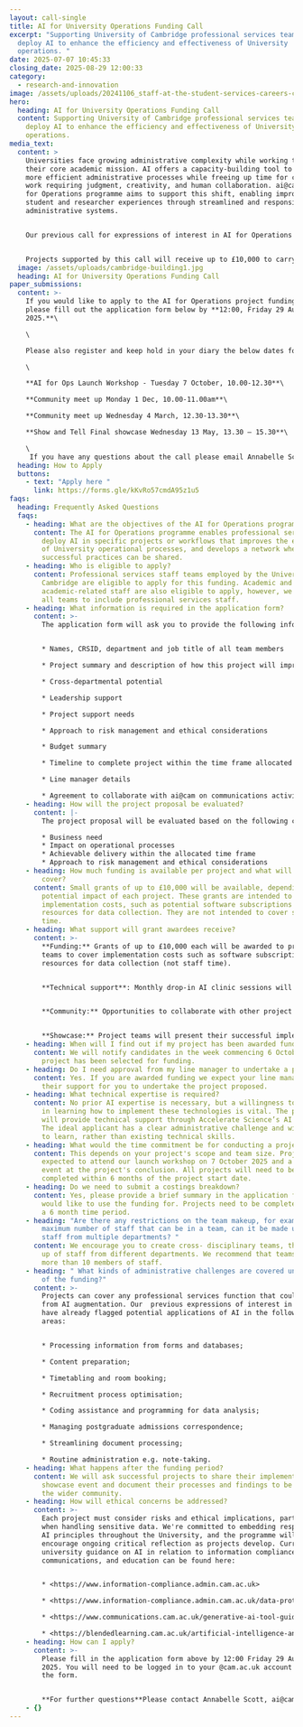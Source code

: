 ```yaml
---
layout: call-single
title: AI for University Operations Funding Call
excerpt: "Supporting University of Cambridge professional services teams to
  deploy AI to enhance the efficiency and effectiveness of University
  operations. "
date: 2025-07-07 10:45:33
closing_date: 2025-08-29 12:00:33
category:
  - research-and-innovation
image: /assets/uploads/20241106_staff-at-the-student-services-careers-centre_0175.jpg
hero:
  heading: AI for University Operations Funding Call
  content: Supporting University of Cambridge professional services teams to
    deploy AI to enhance the efficiency and effectiveness of University
    operations.
media_text:
  content: >
    Universities face growing administrative complexity while working to support
    their core academic mission. AI offers a capacity-building tool to support
    more efficient administrative processes while freeing up time for complex
    work requiring judgment, creativity, and human collaboration. ai@cam’s AI
    for Operations programme aims to support this shift, enabling improved
    student and researcher experiences through streamlined and responsive
    administrative systems.


    Our previous call for expressions of interest in AI for Operations showed there is huge interest from professional services staff in experimenting with AI across diverse applications - from communications teams using AI for content generation to finance departments exploring contract analysis. Many staff want to upskill in this area, but lack the resources to identify and implement AI tools that could benefit their work. In response, ai@cam is launching the AI for Operations project funding call. This initiative will provide funding and technical support for administrative teams ready to deploy AI solutions that address real operational challenges.


    Projects supported by this call will receive up to £10,000 to carry out 6 month project sprints, during which time teams will have access to technical support via an AI Clinic, and community engagement activities to develop shared case studies and best practices. Showcase events will share project outcomes with the wider community.
  image: /assets/uploads/cambridge-building1.jpg
  heading: AI for University Operations Funding Call
paper_submissions:
  content: >-
    If you would like to apply to the AI for Operations project funding call
    please fill out the application form below by **12:00, Friday 29 August
    2025.**\

    \

    Please also register and keep hold in your diary the below dates for upcoming AI for Ops community meet ups. You can find these events listed on our Events page. \

    \

    **AI for Ops Launch Workshop - Tuesday 7 October, 10.00-12.30**\

    **Community meet up Monday 1 Dec, 10.00-11.00am**\

    **Community meet up Wednesday 4 March, 12.30-13.30**\

    **Show and Tell Final showcase Wednesday 13 May, 13.30 – 15.30**\

    \
     If you have any questions about the call please email Annabelle Scott (as599@cam.ac.uk)
  heading: How to Apply
  buttons:
    - text: "Apply here "
      link: https://forms.gle/kKvRo57cmdA95z1u5
faqs:
  heading: Frequently Asked Questions
  faqs:
    - heading: What are the objectives of the AI for Operations programme?
      content: The AI for Operations programme enables professional services teams to
        deploy AI in specific projects or workflows that improves the efficiency
        of University operational processes, and develops a network where
        successful practices can be shared.
    - heading: Who is eligible to apply?
      content: Professional services staff teams employed by the University of
        Cambridge are eligible to apply for this funding. Academic and
        academic-related staff are also eligible to apply, however, we expect
        all teams to include professional services staff.
    - heading: What information is required in the application form?
      content: >-
        The application form will ask you to provide the following information:


        * Names, CRSID, department and job title of all team members

        * Project summary and description of how this project will improve University operational and business needs

        * Cross-departmental potential

        * Leadership support

        * Project support needs

        * Approach to risk management and ethical considerations

        * Budget summary

        * Timeline to complete project within the time frame allocated

        * Line manager details

        * Agreement to collaborate with ai@cam on communications activities related to the project
    - heading: How will the project proposal be evaluated?
      content: |-
        The project proposal will be evaluated based on the following criteria: 

        * Business need
        * Impact on operational processes
        * Achievable delivery within the allocated time frame
        * Approach to risk management and ethical considerations
    - heading: How much funding is available per project and what will the funding
        cover?
      content: Small grants of up to £10,000 will be available, depending on scope and
        potential impact of each project. These grants are intended to cover
        implementation costs, such as potential software subscriptions or
        resources for data collection. They are not intended to cover staff
        time.
    - heading: What support will grant awardees receive?
      content: >-
        **Funding:** Grants of up to £10,000 each will be awarded to project
        teams to cover implementation costs such as software subscriptions and
        resources for data collection (not staff time).


        **Technical support**: Monthly drop-in AI clinic sessions will be arranged with Accelerate Science Machine Learning Engineers who will provide hands-on guidance throughout your project.


        **Community:** Opportunities to collaborate with other project teams through peer learning roundtables will be organised. An AI Community of Practice will act as a digital hub for documentation on existing case studies. 


        **Showcase:** Project teams will present their successful implementations to the wider University community and contribute to building institutional knowledge.
    - heading: When will I find out if my project has been awarded funding?
      content: We will notify candidates in the week commencing 6 October if their
        project has been selected for funding.
    - heading: Do I need approval from my line manager to undertake a project?
      content: Yes. If you are awarded funding we expect your line manager to give
        their support for you to undertake the project proposed.
    - heading: What technical expertise is required?
      content: No prior AI expertise is necessary, but a willingness to be proactive
        in learning how to implement these technologies is vital. The programme
        will provide technical support through Accelerate Science’s AI Clinic.
        The ideal applicant has a clear administrative challenge and willingness
        to learn, rather than existing technical skills.
    - heading: What would the time commitment be for conducting a project?
      content: This depends on your project's scope and team size. Project members are
        expected to attend our launch workshop on 7 October 2025 and a showcase
        event at the project's conclusion. All projects will need to be
        completed within 6 months of the project start date.
    - heading: Do we need to submit a costings breakdown?
      content: Yes, please provide a brief summary in the application form of what you
        would like to use the funding for. Projects need to be completed within
        a 6 month time period.
    - heading: "Are there any restrictions on the team makeup, for example are there a
        maximum number of staff that can be in a team, can it be made up of
        staff from multiple departments? "
      content: We encourage you to create cross- disciplinary teams, they can be made
        up of staff from different departments. We recommend that teams have no
        more than 10 members of staff.
    - heading: " What kinds of administrative challenges are covered under the scope
        of the funding?"
      content: >-
        Projects can cover any professional services function that could benefit
        from AI augmentation. Our  previous expressions of interest in this area
        have already flagged potential applications of AI in the following
        areas:


        * Processing information from forms and databases;

        * Content preparation;

        * Timetabling and room booking;

        * Recruitment process optimisation;

        * Coding assistance and programming for data analysis;

        * Managing postgraduate admissions correspondence;

        * Streamlining document processing;

        * Routine administration e.g. note-taking.
    - heading: What happens after the funding period?
      content: We will ask successful projects to share their implementations in a
        showcase event and document their processes and findings to be shared to
        the wider community.
    - heading: How will ethical concerns be addressed?
      content: >-
        Each project must consider risks and ethical implications, particularly
        when handling sensitive data. We're committed to embedding responsible
        AI principles throughout the University, and the programme will
        encourage ongoing critical reflection as projects develop. Current
        university guidance on AI in relation to information compliance,
        communications, and education can be found here:


        * <https://www.information-compliance.admin.cam.ac.uk>

        * <https://www.information-compliance.admin.cam.ac.uk/data-protection/guidance/ai-guidance>

        * <https://www.communications.cam.ac.uk/generative-ai-tool-guidelines>

        * <https://blendedlearning.cam.ac.uk/artificial-intelligence-and-education>
    - heading: How can I apply?
      content: >-
        Please fill in the application form above by 12:00 Friday 29 August
        2025. You will need to be logged in to your @cam.ac.uk account to access
        the form. 


        **For further questions**Please contact Annabelle Scott, ai@cam Programme Manager (as599@cam.ac.uk).
    - {}
---
```

